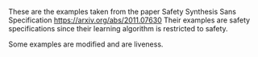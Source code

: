 These are the examples taken from the paper Safety Synthesis Sans Specification
https://arxiv.org/abs/2011.07630
Their examples are safety specifications since their learning algorithm is restricted to safety.

Some examples are modified and are liveness.

